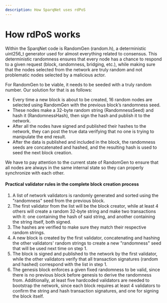 ```yaml
---
description: How SparqNet uses rdPoS
---
```


# How rdPoS works

Within the SparqNet code is RandomGen (random.h), a deterministic uint256\_t generator used for almost everything related to consensus. This deterministic randomness ensures that every node has a chance to respond to a given request (block, randomness, bridging, etc.), while making sure that the nodes selected from the network are truly random and not problematic nodes selected by a malicious actor.

For RandomGen to be viable, it needs to be seeded with a truly random number. Our solution for that is as follows:

* Every time a new block is about to be created, 16 random nodes are selected using RandomGen with the previous block’s randomness seed.
* These nodes make a 32-byte random string (RandomnessSeed) and hash it (RandomnessHash), then sign the hash and publish it to the network.
* After all the nodes have signed and published their hashes to the network, they can post the true data verifying that no one is trying to manipulate the end result.
* After the data is published and included in the block, the randomness seeds are concatenated and hashed, and the resulting hash is used to seed the next block creation.

We have to pay attention to the current state of RandomGen to ensure that all nodes are always in the same internal state so they can properly synchronize with each other.

#### Practical validator rules in the complete block creation process

1. A list of network validators is randomly generated and sorted using the "randomness" seed from the previous block.
2. The first validator from the list will be the block creator, while at least 4 others will create a random 32-byte string and make two transactions with it: one containing the hash of said string, and another containing the string itself, both signed.
3. The hashes are verified to make sure they match their respective random strings.
4. A new block is created by the first validator, concatenating and hashing the other validators' random strings to create a new "randomness" seed that will be used next time on step 1.
5. The block is signed and published to the network by the first validator, while the other validators verify that all transaction signatures (random and hashed) correspond with the list in step 1.
6. The genesis block enforces a given fixed randomness to be valid, since there is no previous block before genesis to derive the randomness from. Additionally, at least five hardcoded validators are needed to bootstrap the network, since each block requires at least 4 validators to confirm the string and hash transaction signatures, and one for signing the block itself.&#x20;
